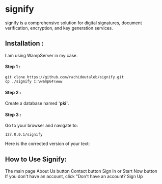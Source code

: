 # signify
 signify is a comprehensive solution for digital signatures, document verification, encryption, and key generation services.

 ## Installation :
I am using WampServer in my case.

#### Step  1 :
```
git clone https://github.com/rachidoutaleb/signify.git
cp ./signify C:\wamp64\www
```
#### Step  2 :
Create a database named **'pki'**.

#### Step  3 :
Go to your browser and navigate to:
```
127.0.0.1/signify
```

Here is the corrected version of your text:

## How to Use Signify:
The main page
About Us button
Contact button
Sign In or Start Now button
If you don't have an account, click "Don't have an account? Sign Up



